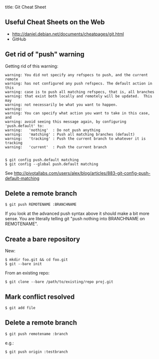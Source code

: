 title: Git Cheat Sheet

## Useful Cheat Sheets on the Web

* <http://daniel.debian.net/documents/cheatpages/git.html>
* GitHub

## Get rid of "push" warning

Getting rid of this warning:

    warning: You did not specify any refspecs to push, and the current remote
    warning: has not configured any push refspecs. The default action in this
    warning: case is to push all matching refspecs, that is, all branches
    warning: that exist both locally and remotely will be updated.  This may
    warning: not necessarily be what you want to happen.
    warning: 
    warning: You can specify what action you want to take in this case, and
    warning: avoid seeing this message again, by configuring 'push.default' to:
    warning:   'nothing'  : Do not push anything
    warning:   'matching' : Push all matching branches (default)
    warning:   'tracking' : Push the current branch to whatever it is tracking
    warning:   'current'  : Push the current branch


    $ git config push.default matching
    $ git config --global push.default matching

See <http://pivotallabs.com/users/alex/blog/articles/883-git-config-push-default-matching>

## Delete a remote branch

    $ git push REMOTENAME :BRANCHNAME

If you look at the advanced push syntax above it should make a bit more
sense. You are literally telling git "push nothing into BRANCHNAME on
REMOTENAME".

## Create a bare repository

New:

    $ mkdir foo.git && cd foo.git
    $ git --bare init

From an existing repo:

    $ git clone --bare /path/to/existing/repo proj.git

## Mark conflict resolved

    $ git add file

## Delete a remote branch

    $ git push remotename :branch

e.g.:

    $ git push origin :testbranch
